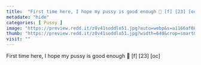 ```yaml
---
title:  "First time here, I hope my pussy is good enough 🥺 [f] [23] [oc]"
metadate: "hide"
categories: [ Pussy ]
image: "https://preview.redd.it/z0v41soddlo51.jpg?auto=webp&s=a1166af0898e51ec76d52f164e1d4234803cdcc5"
thumb: "https://preview.redd.it/z0v41soddlo51.jpg?width=640&crop=smart&auto=webp&s=90ef72aa326f59157d60eb3fb43fbc93e07c7926"
visit: ""
---
```

First time here, I hope my pussy is good enough 🥺 [f] [23] [oc]
